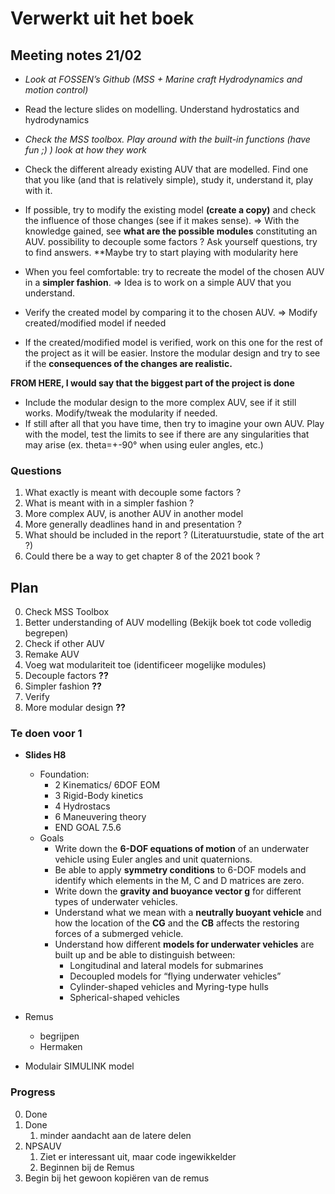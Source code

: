 # Verwerkt uit het boek

## Meeting notes 21/02

* *Look at FOSSEN’s Github (MSS + Marine craft Hydrodynamics and motion control)*
* Read the lecture slides on modelling. Understand hydrostatics and hydrodynamics
* *Check the MSS toolbox. Play around with the built-in functions (have fun ;) ) look at how they work*
* Check the different already existing AUV that are modelled. Find one that you like (and that is relatively simple), study it, understand it, play with it.

* If possible, try to modify the existing model **(create a copy)** and check the influence of those changes (see if it makes sense).
⇒ With the knowledge gained, see **what are the possible modules** constituting an AUV. possibility to decouple some factors ? Ask yourself questions, try to find answers.
**Maybe try to start playing with modularity here
* When you feel comfortable: try to recreate the model of the chosen AUV in a **simpler fashion**.
⇒ Idea is to work on a simple AUV that you understand.
* Verify the created model by comparing it to the chosen AUV. 
⇒ Modify created/modified model if needed
* If the created/modified model is verified, work on this one for the rest of the project as it will be easier. Instore the modular design and try to see if the **consequences of the changes are realistic.**

**FROM HERE, I would say that the biggest part of the project is done**

* Include the modular design to the more complex AUV, see if it still works. Modify/tweak the modularity if needed.
* If still after all that you have time, then try to imagine your own AUV. Play with the model, test the limits to see if there are any singularities that may arise (ex. theta=+-90° when using euler angles, etc.) 


### Questions

1. What exactly is meant with decouple some factors ? 
2. What is meant with in a simpler fashion ?
3. More complex AUV, is another AUV in another model
4. More generally deadlines hand in and presentation ? 
5. What should be included in the report ? (Literatuurstudie, state of the art ?)
6. Could there be a way to get chapter 8 of the 2021 book ? 


## Plan


0. Check MSS Toolbox
1. Better understanding of AUV modelling (Bekijk boek tot code volledig begrepen)
2. Check if other AUV 
3. Remake AUV 
4. Voeg wat modulariteit toe (identificeer mogelijke modules) 
5. Decouple factors **??** 
6. Simpler fashion **??** 
7. Verify 
8.  More modular design **??**

### Te doen voor 1

*  **Slides H8** 
   *  Foundation:
       * 2 Kinematics/ 6DOF EOM
       * 3 Rigid-Body kinetics
       * 4 Hydrostacs
       * 6 Maneuvering theory
       * END GOAL 7.5.6
     * Goals
       * Write down the **6-DOF equations of motion** of an underwater vehicle using Euler angles and unit quaternions.
       * Be able to apply **symmetry conditions** to 6-DOF models and identify which elements in the M, C and D matrices are zero.
       * Write down the **gravity and buoyance vector g** for different types of underwater vehicles.
       * Understand what we mean with a **neutrally buoyant vehicle** and how the location of the **CG** and the **CB** affects the restoring forces of a submerged vehicle.
       * Understand how different **models for underwater vehicles** are built up and be able to distinguish between:
         * Longitudinal and lateral models for submarines
         * Decoupled models for “flying underwater vehicles”
         * Cylinder-shaped vehicles and Myring-type hulls
         * Spherical-shaped vehicles


* Remus
    * begrijpen
    * Hermaken
* Modulair SIMULINK model

### Progress

0. Done
1. Done
   1. minder aandacht aan de latere delen
2. NPSAUV
   1. Ziet er interessant uit, maar code ingewikkelder
   2. Beginnen bij de Remus
3. Begin bij het gewoon kopiëren van de remus 



